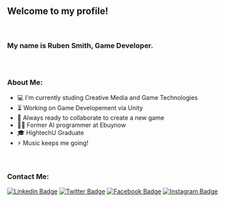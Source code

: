 
<h2>Welcome to my profile!</h2>

<br>
<h3> My name is Ruben Smith, Game Developer.<h3>

<br>
<h3>About Me:</h3>
<ul> 
<li>
💻 I'm currently studing Creative Media and Game Technologies
</li>
<li>
⏳ Working on Game Developement via Unity
</li>
<li>
🚀 Always ready to collaborate to create a new game
</li>
<li>
👨‍💻 Former AI programmer at Ebuynow
</li>
<li>
🎓 HightechU Graduate
</li>
<li>
⚡ Music keeps me going!
</li>
</ul>
<br>
<h3>Contact Me:</h3>

[![Linkedin Badge](https://img.shields.io/badge/-Ruben-blue?style=flat-square&logo=Linkedin&logoColor=white&link=https://www.linkedin.com/in/imsivram1999/)](https://www.linkedin.com/in/sivramshastri) [![Twitter Badge](https://img.shields.io/badge/-@RubenSmith-1ca0f1?style=flat-square&labelColor=1ca0f1&logo=twitter&logoColor=white&link=https://twitter.com/prince_shivaram)](https://twitter.com/prince_shivaram) [![Facebook Badge](https://img.shields.io/badge/-@RubenSmi-3b5998?style=flat-square&labelColor=3b5998&logo=facebook&logoColor=white&link=https://www.facebook.com/jonnalagadda.shivaram)](https://www.facebook.com/jonnalagadda.shivaram) [![Instagram Badge](https://img.shields.io/badge/-@Ruben__Smith-D7008A?style=flat-square&labelColor=D7008A&logo=Instagram&logoColor=white&link=https://www.instagram.com/itz.me____p.r.i.n.c.e_____/)](https://www.instagram.com/itz.me____p.r.i.n.c.e_____/)

